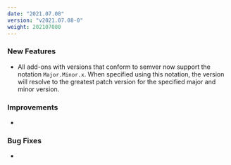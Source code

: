 ```yaml
---
date: "2021.07.08"
version: "v2021.07.08-0"
weight: 202107080
---
```


### <span class="label label-green">New Features</span>
- All add-ons with versions that conform to semver now support the notation `Major.Minor.x`. When specified using this notation, the version will resolve to the greatest patch version for the specified major and minor version.

### <span class="label label-blue">Improvements</span>
- 

### <span class="label label-orange">Bug Fixes</span>
- 
